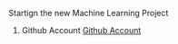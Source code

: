 Startign the new Machine Learning Project

1. Github Account
[Github Account](https://github.com/Rakesh-H-R/Machine_Learning_Project_R.git)
